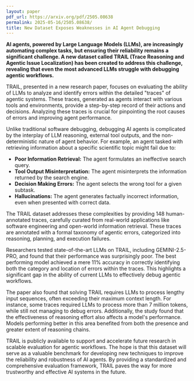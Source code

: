 ```yaml
---
layout: paper
pdf_url: https://arxiv.org/pdf/2505.08638
permalink: 2025-05-16/2505.08638/
title: New Dataset Exposes Weaknesses in AI Agent Debugging
---
```




**AI agents, powered by Large Language Models (LLMs), are increasingly automating complex tasks, but ensuring their reliability remains a significant challenge. A new dataset called TRAIL (Trace Reasoning and Agentic Issue Localization) has been created to address this challenge, revealing that even the most advanced LLMs struggle with debugging agentic workflows.**

TRAIL, presented in a new research paper, focuses on evaluating the ability of LLMs to analyze and identify errors within the detailed "traces" of agentic systems. These traces, generated as agents interact with various tools and environments, provide a step-by-step record of their actions and decisions. Analyzing these traces is crucial for pinpointing the root causes of errors and improving agent performance.

Unlike traditional software debugging, debugging AI agents is complicated by the interplay of LLM reasoning, external tool outputs, and the non-deterministic nature of agent behavior. For example, an agent tasked with retrieving information about a specific scientific topic might fail due to:

*   **Poor Information Retrieval:** The agent formulates an ineffective search query.
*   **Tool Output Misinterpretation:** The agent misinterprets the information returned by the search engine.
*   **Decision Making Errors:** The agent selects the wrong tool for a given subtask.
*   **Hallucinations:** The agent generates factually incorrect information, even when presented with correct data.

The TRAIL dataset addresses these complexities by providing 148 human-annotated traces, carefully curated from real-world applications like software engineering and open-world information retrieval. These traces are annotated with a formal taxonomy of agentic errors, categorized into reasoning, planning, and execution failures.

Researchers tested state-of-the-art LLMs on TRAIL, including GEMINI-2.5-PRO, and found that their performance was surprisingly poor. The best performing model achieved a mere 11% accuracy in correctly identifying both the category and location of errors within the traces. This highlights a significant gap in the ability of current LLMs to effectively debug agentic workflows.

The paper also found that solving TRAIL requires LLMs to process lengthy input sequences, often exceeding their maximum context length. For instance, some traces required LLMs to process more than 7 million tokens, while still not managing to debug errors. 
Additionally, the study found that the effectiveness of reasoning effort also affects a model's performance.  Models performing better in this area benefited from both the presence and greater extent of reasoning chains.

TRAIL is publicly available to support and accelerate future research in scalable evaluation for agentic workflows. The hope is that this dataset will serve as a valuable benchmark for developing new techniques to improve the reliability and robustness of AI agents. By providing a standardized and comprehensive evaluation framework, TRAIL paves the way for more trustworthy and effective AI systems in the future.